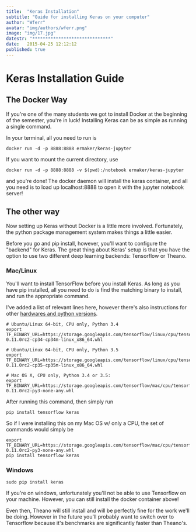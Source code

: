 ```yaml
---
title:  "Keras Installation"
subtitle: "Guide for installing Keras on your computer"
author: "Wferr"
avatar: "img/authors/wferr.png"
image: "img/17.jpg"
datestr: "******************************"
date:   2015-04-25 12:12:12
published: true
---
```


# Keras Installation Guide
## The Docker Way
If you're one of the many students we got to install Docker at the beginning of the semester, you're in luck! Installing Keras can be as simple as running a single command.

In your terminal, all you need to run is
```
docker run -d -p 8888:8888 ermaker/keras-jupyter
```
If you want to mount the current directory, use 
```
docker run -d -p 8888:8888 -v $(pwd):/notebook ermaker/keras-jupyter
```
and you're done! The docker daemon will install the keras container, and all you need is to load up localhost:8888 to open it with the jupyter notebook server!

## The other way
Now setting up Keras without Docker is a little more involved. Fortunately, the python package management system makes things a little easier.

Before you go and pip install, however, you'll want to configure the "backend" for Keras. The great thing about Keras' setup is that you have the option to use two different deep learning backends: Tensorflow or Theano.
### Mac/Linux
You'll want to install TensorFlow before you install Keras. As long as you have pip installed, all you need to do is find the matching binary to install, and run the appropriate command.

I've added a list of relevant lines here, however there's also instructions for other [hardwares and python versions](https://www.tensorflow.org/versions/r0.11/get_started/os_setup.html).
```
# Ubuntu/Linux 64-bit, CPU only, Python 3.4
export TF_BINARY_URL=https://storage.googleapis.com/tensorflow/linux/cpu/tensorflow-0.11.0rc2-cp34-cp34m-linux_x86_64.whl

# Ubuntu/Linux 64-bit, CPU only, Python 3.5
export TF_BINARY_URL=https://storage.googleapis.com/tensorflow/linux/cpu/tensorflow-0.11.0rc2-cp35-cp35m-linux_x86_64.whl

# Mac OS X, CPU only, Python 3.4 or 3.5:
export TF_BINARY_URL=https://storage.googleapis.com/tensorflow/mac/cpu/tensorflow-0.11.0rc2-py3-none-any.whl
```

After running this command, then simply run
```
pip install tensorflow keras
```
So if I were installing this on my Mac OS w/ only a CPU, the set of commands would simply be
```
export TF_BINARY_URL=https://storage.googleapis.com/tensorflow/mac/cpu/tensorflow-0.11.0rc2-py3-none-any.whl
pip install tensorflow keras
```

### Windows
```
sudo pip install keras
```
If you're on windows, unfortunately you'll not be able to use Tensorflow on your machine. However, you can still install the docker container above!

Even then, Theano will still install and will be perfectly fine for the work we'll be doing. However in the future you'll probably want to switch over to Tensorflow because it's benchmarks are significantly faster than Theano's.
